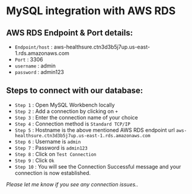# MySQL integration with AWS RDS

## AWS RDS Endpoint & Port details: 
 * `Endpoint/host` : aws-healthsure.ctn3d3b5j7up.us-east-1.rds.amazonaws.com  
 * `Port` : 3306  
 * `username` : admin  
 * `password` : admin123  

## Steps to connect with our database:  
 * `Step 1` : Open MySQL Workbench locally  
 * `Step 2` : Add a connection by clicking on `+`  
 * `Step 3` : Enter the connection name of your choice  
 * `Step 4` : Connection method is `Standard TCP/IP`  
 * `Step 5` : Hostname is the above mentioned AWS RDS endpoint url `aws-healthsure.ctn3d3b5j7up.us-east-1.rds.amazonaws.com`  
 * `Step 6` : Username is `admin`  
 * `Step 7` : Password is `admin123`  
 * `Step 8` : Click on `Test Connection`  
 * `Step 9` : Click `Ok`  
 * `Step 10` : You will see the Connection Successful message and your connection is now established.

*Please let me know if you see any connection issues..*
